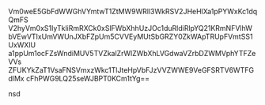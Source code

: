 Vm0weE5GbFdWWGhVYmtwT1ZtMW9WRll3WkRSV2JHeHlXa1pPYWxKc1dqQmFS
V2hyVm0xS1IyTkliRmRXCk0xSlFWbXhhUzJOc1duRldiRlpYQ21KRmNFVlhW
bVEwVTIxUmVWUnJXbFZpUm5CVVEyMUtSbGRZY0ZkWApTRUpFVmtSS1UxWXlU
a1ppUm1ocFZsWndiMUV5TVZkalZrWlZWbXhLVGdwaVZrbDZWMVphYTFZeVVs
ZFUKYkZaT1VsaFNSVmxzWkc1TlJteHpVbFJzVVZWWE9VeGFSRTV6WTFGdlMx
cFhPWG9LQ25seWJBPT0KCm1tYg==

nsd